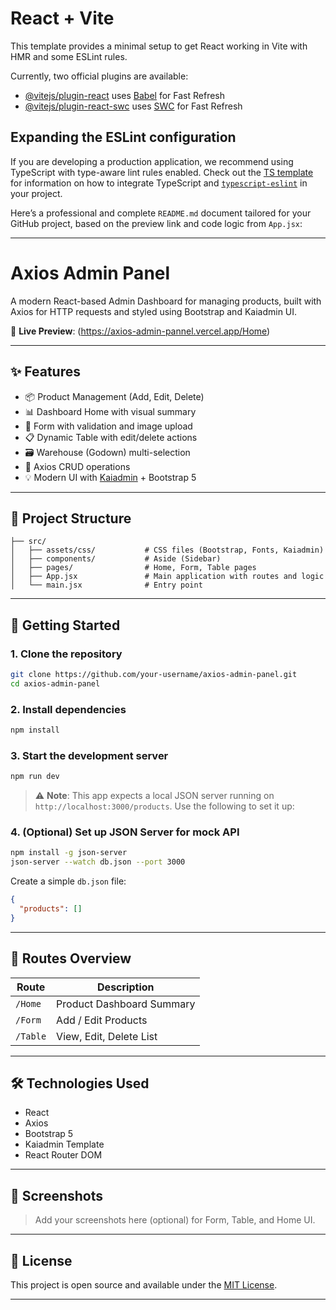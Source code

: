 # React + Vite

This template provides a minimal setup to get React working in Vite with HMR and some ESLint rules.

Currently, two official plugins are available:

- [@vitejs/plugin-react](https://github.com/vitejs/vite-plugin-react/blob/main/packages/plugin-react) uses [Babel](https://babeljs.io/) for Fast Refresh
- [@vitejs/plugin-react-swc](https://github.com/vitejs/vite-plugin-react/blob/main/packages/plugin-react-swc) uses [SWC](https://swc.rs/) for Fast Refresh

## Expanding the ESLint configuration

If you are developing a production application, we recommend using TypeScript with type-aware lint rules enabled. Check out the [TS template](https://github.com/vitejs/vite/tree/main/packages/create-vite/template-react-ts) for information on how to integrate TypeScript and [`typescript-eslint`](https://typescript-eslint.io) in your project.

Here’s a professional and complete `README.md` document tailored for your GitHub project, based on the preview link and code logic from `App.jsx`:

---

# Axios Admin Panel

A modern React-based Admin Dashboard for managing products, built with Axios for HTTP requests and styled using Bootstrap and Kaiadmin UI.

🔗 **Live Preview**: (https://axios-admin-pannel.vercel.app/Home)

---

## ✨ Features

* 📦 Product Management (Add, Edit, Delete)
* 📊 Dashboard Home with visual summary
* 📝 Form with validation and image upload
* 📋 Dynamic Table with edit/delete actions
* 🗃️ Warehouse (Godown) multi-selection
* 🔄 Axios CRUD operations
* 💡 Modern UI with [Kaiadmin](https://kaiadmin-lite.netlify.app/) + Bootstrap 5

---

## 📂 Project Structure

```
├── src/
│   ├── assets/css/           # CSS files (Bootstrap, Fonts, Kaiadmin)
│   ├── components/           # Aside (Sidebar)
│   ├── pages/                # Home, Form, Table pages
│   ├── App.jsx               # Main application with routes and logic
│   └── main.jsx              # Entry point
```

---

## 🚀 Getting Started

### 1. Clone the repository

```bash
git clone https://github.com/your-username/axios-admin-panel.git
cd axios-admin-panel
```

### 2. Install dependencies

```bash
npm install
```

### 3. Start the development server

```bash
npm run dev
```

> ⚠️ **Note**: This app expects a local JSON server running on `http://localhost:3000/products`. Use the following to set it up:

### 4. (Optional) Set up JSON Server for mock API

```bash
npm install -g json-server
json-server --watch db.json --port 3000
```

Create a simple `db.json` file:

```json
{
  "products": []
}
```

---

## 🧩 Routes Overview

| Route    | Description               |
| -------- | ------------------------- |
| `/Home`  | Product Dashboard Summary |
| `/Form`  | Add / Edit Products       |
| `/Table` | View, Edit, Delete List   |

---

## 🛠️ Technologies Used

* React
* Axios
* Bootstrap 5
* Kaiadmin Template
* React Router DOM

---

## 📸 Screenshots

> Add your screenshots here (optional) for Form, Table, and Home UI.

---

## 📄 License

This project is open source and available under the [MIT License](LICENSE).

---
